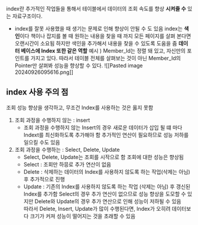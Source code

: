 index란 
추가적인 작업들을 통해서 테이블에서 데이터의 조회 속도를 향상 **시켜줄 수** 있는 자료구조이다.
- index를 잘못 사용했을 때 생기는 문제로 인해 향상이 안될 수 도 있음
index는 **색인**이다 책이나 잡지를 볼 때 원하는 내용을 찾을 때 까지 모든 페이지를 살펴 본다면 오랜시간이 소요됨 하지만 색인을 추가해서 내용을 찾을 수 있도록 도움을 줌 **데이터 베이스에 Index 또한 같은 역할** 
예시 ) 
Member_Id는 정렬 돼 있고, 자신만의 포인트를 가지고 있다. 
따라서 테이블 전체를 살펴보는 것이 아닌 Member_Id의 Pointer만 살펴봐 성능을 향상할 수 있다. 
![[Pasted image 20240926095616.png]]

## index 사용 주의 점 
조회 성능 향상을 생각하고, 무조건 Index를 사용하는 것은 옳지 못함 
1. 조회 과정을 수행하지 않는 : insert
	- 조회 과정을 수행하지 않는 Insert의 경우 새로운 데이터가 삽입 될 떄 마다 Indext를 최신화하도록 추가해야 함 추가적인 연산이 필요하므로 성능 저하를 일으킬 수도 있음
2. 조회 과정을 수행하는 : Select, Delete, Update 
	- Select, Delete, Update는 조회를 시작으로 함 조회에 대한 성능은 향상됨 
	- Select : 조회만 하믕로 추가 연산이 없음
	- Delete : 삭제하는 데이터의 Index를 사용하지 않도록 하는 작업(삭제는 아님) 후 추가적으로 진행
	- Update : 기존의 Index를 사용하지 않도록 하는 작업 (삭제는 아님) 후 갱신된 Index를 추가함
	Select의 경우 추가 연산이 없으므로 성능 향상을 도모할 수 있지만 Delete와 Update의 경우 추가 연산으로 인해 성능이 저하될 수 있음 <br>
	따라서 Delete, Insert, Update가 많이 수행된다면, Index가 오히려 데이터보다 크기가 커져 성능이 떨어지는 것을 초래할 수 있음  